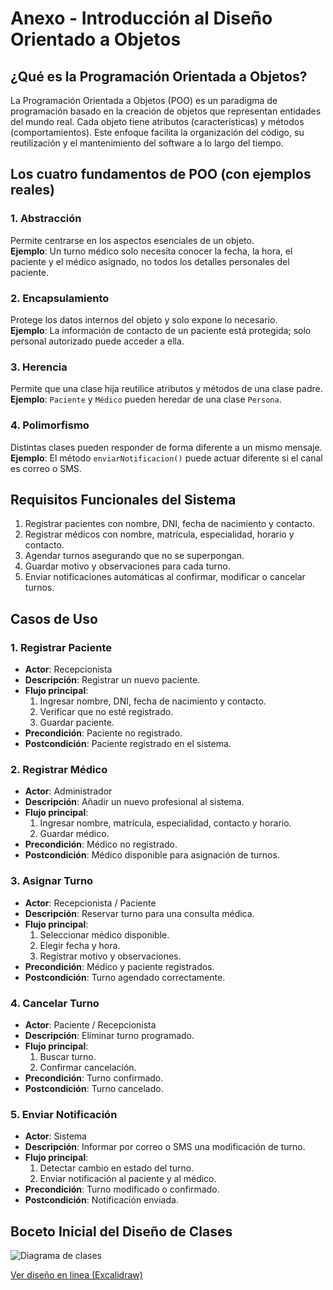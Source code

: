 # Anexo - Introducción al Diseño Orientado a Objetos

## ¿Qué es la Programación Orientada a Objetos?

La Programación Orientada a Objetos (POO) es un paradigma de programación basado en la creación de objetos que representan entidades del mundo real. Cada objeto tiene atributos (características) y métodos (comportamientos). Este enfoque facilita la organización del código, su reutilización y el mantenimiento del software a lo largo del tiempo.

## Los cuatro fundamentos de POO (con ejemplos reales)

### 1. Abstracción
Permite centrarse en los aspectos esenciales de un objeto.  
**Ejemplo**: Un turno médico solo necesita conocer la fecha, la hora, el paciente y el médico asignado, no todos los detalles personales del paciente.

### 2. Encapsulamiento
Protege los datos internos del objeto y solo expone lo necesario.  
**Ejemplo**: La información de contacto de un paciente está protegida; solo personal autorizado puede acceder a ella.

### 3. Herencia
Permite que una clase hija reutilice atributos y métodos de una clase padre.  
**Ejemplo**: `Paciente` y `Médico` pueden heredar de una clase `Persona`.

### 4. Polimorfismo
Distintas clases pueden responder de forma diferente a un mismo mensaje.  
**Ejemplo**: El método `enviarNotificacion()` puede actuar diferente si el canal es correo o SMS.

## Requisitos Funcionales del Sistema

1. Registrar pacientes con nombre, DNI, fecha de nacimiento y contacto.
2. Registrar médicos con nombre, matrícula, especialidad, horario y contacto.
3. Agendar turnos asegurando que no se superpongan.
4. Guardar motivo y observaciones para cada turno.
5. Enviar notificaciones automáticas al confirmar, modificar o cancelar turnos.

## Casos de Uso

### 1. Registrar Paciente
- **Actor**: Recepcionista  
- **Descripción**: Registrar un nuevo paciente.  
- **Flujo principal**:
  1. Ingresar nombre, DNI, fecha de nacimiento y contacto.
  2. Verificar que no esté registrado.
  3. Guardar paciente.
- **Precondición**: Paciente no registrado.  
- **Postcondición**: Paciente registrado en el sistema.

### 2. Registrar Médico
- **Actor**: Administrador  
- **Descripción**: Añadir un nuevo profesional al sistema.  
- **Flujo principal**:
  1. Ingresar nombre, matrícula, especialidad, contacto y horario.
  2. Guardar médico.
- **Precondición**: Médico no registrado.  
- **Postcondición**: Médico disponible para asignación de turnos.

### 3. Asignar Turno
- **Actor**: Recepcionista / Paciente  
- **Descripción**: Reservar turno para una consulta médica.  
- **Flujo principal**:
  1. Seleccionar médico disponible.
  2. Elegir fecha y hora.
  3. Registrar motivo y observaciones.
- **Precondición**: Médico y paciente registrados.  
- **Postcondición**: Turno agendado correctamente.

### 4. Cancelar Turno
- **Actor**: Paciente / Recepcionista  
- **Descripción**: Eliminar turno programado.  
- **Flujo principal**:
  1. Buscar turno.
  2. Confirmar cancelación.
- **Precondición**: Turno confirmado.  
- **Postcondición**: Turno cancelado.

### 5. Enviar Notificación
- **Actor**: Sistema  
- **Descripción**: Informar por correo o SMS una modificación de turno.  
- **Flujo principal**:
  1. Detectar cambio en estado del turno.
  2. Enviar notificación al paciente y al médico.
- **Precondición**: Turno modificado o confirmado.  
- **Postcondición**: Notificación enviada.

## Boceto Inicial del Diseño de Clases

![Diagrama de clases](imagenes/diagrama_clases_inicial.png)

[Ver diseño en línea (Excalidraw)](https://excalidraw.com/#json=agrega-tu-enlace-aquí)

